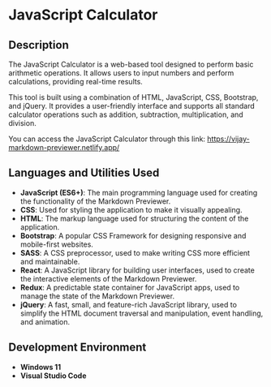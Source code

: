 <h1>JavaScript Calculator</h1>

<h2>Description</h2>

The JavaScript Calculator is a web-based tool designed to perform basic arithmetic operations. It allows users to input numbers and perform calculations, providing real-time results.

This tool is built using a combination of HTML, JavaScript, CSS, Bootstrap, and jQuery. It provides a user-friendly interface and supports all standard calculator operations such as addition, subtraction, multiplication, and division.


You can access the JavaScript Calculator through this link:
https://vijay-markdown-previewer.netlify.app/
<br />

<h2>Languages and Utilities Used</h2>

- <b>JavaScript (ES6+)</b>: The main programming language used for creating the functionality of the Markdown Previewer.
- <b>CSS</b>: Used for styling the application to make it visually appealing.
- <b>HTML</b>: The markup language used for structuring the content of the application.
- <b>Bootstrap</b>: A popular CSS Framework for designing responsive and mobile-first websites.
- <b>SASS</b>: A CSS preprocessor, used to make writing CSS more efficient and maintainable.
- <b>React</b>: A JavaScript library for building user interfaces, used to create the interactive elements of the Markdown Previewer.
- <b>Redux</b>: A predictable state container for JavaScript apps, used to manage the state of the Markdown Previewer.
- <b>jQuery</b>: A fast, small, and feature-rich JavaScript library, used to simplify the HTML document traversal and manipulation, event handling, and animation.

<h2>Development Environment</h2>

- <b>Windows 11</b>
- <b>Visual Studio Code</b>
